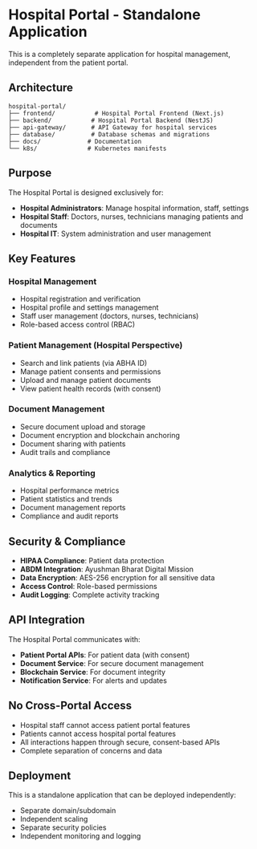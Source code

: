 # Hospital Portal - Standalone Application

This is a completely separate application for hospital management, independent from the patient portal.

## Architecture

```
hospital-portal/
├── frontend/           # Hospital Portal Frontend (Next.js)
├── backend/           # Hospital Portal Backend (NestJS)
├── api-gateway/       # API Gateway for hospital services
├── database/          # Database schemas and migrations
├── docs/             # Documentation
└── k8s/              # Kubernetes manifests
```

## Purpose

The Hospital Portal is designed exclusively for:
- **Hospital Administrators**: Manage hospital information, staff, settings
- **Hospital Staff**: Doctors, nurses, technicians managing patients and documents
- **Hospital IT**: System administration and user management

## Key Features

### Hospital Management
- Hospital registration and verification
- Hospital profile and settings management
- Staff user management (doctors, nurses, technicians)
- Role-based access control (RBAC)

### Patient Management (Hospital Perspective)
- Search and link patients (via ABHA ID)
- Manage patient consents and permissions
- Upload and manage patient documents
- View patient health records (with consent)

### Document Management
- Secure document upload and storage
- Document encryption and blockchain anchoring
- Document sharing with patients
- Audit trails and compliance

### Analytics & Reporting
- Hospital performance metrics
- Patient statistics and trends
- Document management reports
- Compliance and audit reports

## Security & Compliance

- **HIPAA Compliance**: Patient data protection
- **ABDM Integration**: Ayushman Bharat Digital Mission
- **Data Encryption**: AES-256 encryption for all sensitive data
- **Access Control**: Role-based permissions
- **Audit Logging**: Complete activity tracking

## API Integration

The Hospital Portal communicates with:
- **Patient Portal APIs**: For patient data (with consent)
- **Document Service**: For secure document management
- **Blockchain Service**: For document integrity
- **Notification Service**: For alerts and updates

## No Cross-Portal Access

- Hospital staff cannot access patient portal features
- Patients cannot access hospital portal features
- All interactions happen through secure, consent-based APIs
- Complete separation of concerns and data

## Deployment

This is a standalone application that can be deployed independently:
- Separate domain/subdomain
- Independent scaling
- Separate security policies
- Independent monitoring and logging
